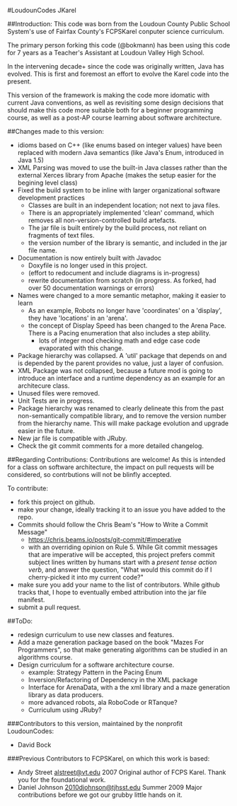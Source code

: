#LoudounCodes JKarel

##Introduction:
This code was born from the Loudoun County Public School System's use of Fairfax County's FCPSKarel conputer science curriculum.

The primary person forking this code (@bokmann) has been using this code for 7 years as a Teacher's Assistant at Loudoun Valley High School.

In the intervening decade+ since the code was originally written, Java has evolved.  This is first and foremost an effort to evolve the Karel code into the present.

This version of the framework is making the code more idomatic with current Java conventions, as well as revisiting some design decisions that should make this code more suitable both for a beginner programming course, as well as a post-AP course learning about software architecture.

##Changes made to this version:
* idioms based on C++ (like enums based on integer values) have been replaced with modern Java semantics (like Java's Enum, introduced in Java 1.5)
* XML Parsing was moved to use the built-in Java classes rather than the external Xerces library from Apache (makes the setup easier for the begining level class)
* Fixed the build system to be inline with larger organizational software development practices
  * Classes are built in an independent location; not next to java files.
  * There is an appropriately implemented 'clean' command, which removes all non-version-controlled build artefacts.
  * The jar file is built entirely by the build process, not reliant on fragments of text files.
  * the version number of the library is semantic, and included in the jar file name.
* Documentation is now entirely built with Javadoc
  * Doxyfile is no longer used in this project.
  * (effort to redocument and include diagrams is in-progress)
  * rewrite documentation from scratch (in progress. As forked, had over 50 documentation warnings or errors)
* Names were changed to a more semantic metaphor, making it easier to learn
  * As an example, Robots no longer have 'coordinates' on a 'display', they have 'locations' in an 'arena'.
  * the concept of Display Speed has been changed to the Arena Pace.  There is a Pacing enumeration that also includes a step ability.
    * lots of integer mod checking math and edge case code evaporated with this change.
* Package hierarchy was collapsed.  A 'util' package that depends on and is depended by the parent provides no value, just a layer of confusion.
* XML Package was not collapsed, because a future mod is going to introduce an interface and a runtime dependency as an example for an architecure class.
* Unused files were removed.
* Unit Tests are in progress.
* Package hierarchy was renamed to clearly delineate this from the past non-semantically compatible library, and to remove the version number from the hierarchy name. This will make package evolution and upgrade easier in the future.
* New jar file is compatible with JRuby.
* Check the git commit comments for a more detailed changelog.

##Regarding Contributions:
Contributions are welcome!  As this is intended for a class on software architecture, the impact on pull requests will be considered, so contrbutions will not be blinfly accepted.

To contribute:
* fork this project on github.
* make your change, ideally tracking it to an issue you have added to the repo.
* Commits should follow the Chris Beam's "How to Write a Commit Message"
  * https://chris.beams.io/posts/git-commit/#imperative
  * with an overriding opinion on Rule 5.  While Git commit messages that are imperative will be accepted, this project prefers commit subject lines written by humans start with a *present tense action verb*, and answer the question, "What would this commit do if I cherry-picked it into my current code?"
* make sure you add your name to the list of contributors.  While github tracks that, I hope to eventually embed attribution into the jar file manifest.
* submit a pull request.

##ToDo:
* redesign curriculum to use new classes and features.
* Add a maze generation package based on the book "Mazes For Programmers", so that make generating algorithms can be studied in an algorithms course.
* Design curriculum for a software architecture course.
  * example: Strategy Pattern in the Pacing Enum
  * Inversion/Refactoring of Dependency in the XML package
  * Interface for ArenaData, with a the xml library and a maze generation library as data producers.
  * more advanced robots, ala RoboCode or RTanque?
  * Curriculum using JRuby?

###Contributors to this version, maintained by the nonprofit LoudounCodes:
* David Bock

###Previous Contributors to FCPSKarel, on which this work is based:

* Andy Street <alstreet@vt.edu> 2007 Original author of FCPS Karel. Thank you for the foundational work.
* Daniel Johnson <2010djohnson@tjhsst.edu> Summer 2009 Major contributions before we got our grubby little hands on it.

